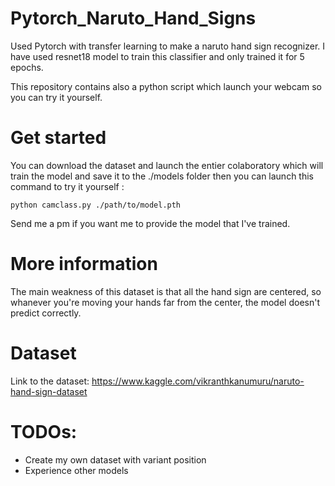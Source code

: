 # Pytorch_Naruto_Hand_Signs
Used Pytorch with transfer learning to make a naruto hand sign recognizer. I have used resnet18 model to train this classifier and only trained it for 5 epochs.

This repository contains also a python script which launch your webcam so you can try it yourself.

# Get started
You can download the dataset and launch the entier colaboratory which will train the model and save it to the ./models folder then you can launch this command to try it yourself : 

```
python camclass.py ./path/to/model.pth
```

Send me a pm if you want me to provide the model that I've trained.

# More information
The main weakness of this dataset is that all the hand sign are centered, so whanever you're moving your hands far from the center, the model doesn't predict correctly.

# Dataset
Link to the dataset: https://www.kaggle.com/vikranthkanumuru/naruto-hand-sign-dataset

# TODOs:
* Create my own dataset with variant position
* Experience other models
